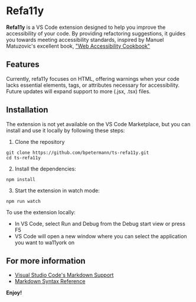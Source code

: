 # Refa11y

**Refa11y** is a VS Code extension designed to help you improve the accessibility of your code. By providing refactoring suggestions, it guides you towards meeting accessibility standards, inspired by Manuel Matuzovic's excellent book, ["Web Accessibility Cookbook"](https://www.oreilly.com/library/view/web-accessibility-cookbook/9781098145590/)

## Features

Currently, refa11y focuses on HTML, offering warnings when your code lacks essential elements, tags, or attributes necessary for accessibility. Future updates will expand support to more (.jsx, .tsx) files.

## Installation

The extension is not yet available on the VS Code Marketplace, but you can install and use it locally by following these steps:

1. Clone the repository

```
git clone https://github.com/bpetermann/ts-refa11y.git
cd ts-refa11y
```

2. Install the dependencies:

```
npm install
```

3. Start the extension in watch mode:

```
npm run watch
```

To use the extension locally:

- In VS Code, select Run and Debug from the Debug start view or press F5
- VS Code will open a new window where you can select the application you want to wa11york on

## For more information

- [Visual Studio Code's Markdown Support](http://code.visualstudio.com/docs/languages/markdown)
- [Markdown Syntax Reference](https://help.github.com/articles/markdown-basics/)

**Enjoy!**
